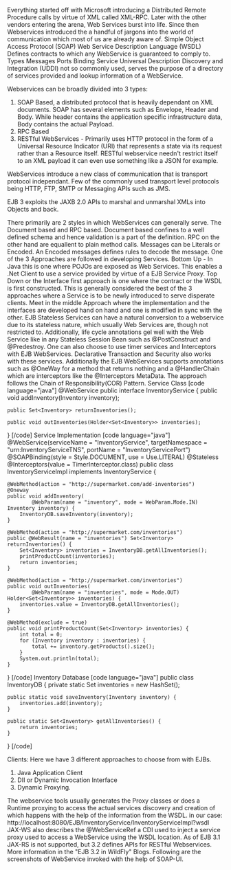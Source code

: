Everything started off with Microsoft introducing a Distributed Remote Procedure calls by virtue of XML called XML-RPC. Later with the other vendors entering the arena, Web Services burst into life.
Since then Webservices introduced the a handful of jargons into the world of communication which most of us are already aware of.
Simple Object Access Protocol (SOAP)
Web Service Description Language (WSDL) 
	Defines contracts to which any WebService is guaranteed to comply to.
	Types
	Messages
	Ports
	Binding
	Service
Universal Description Discovery and Integration (UDDI) not so commonly used, serves the purpose of a directory of services provided and lookup information of a WebService.

Webservices can be broadly divided into 3 types:
1) SOAP Based, a distributed protocol that is heavily dependant on XML documents. SOAP has several elements such as Envelope, Header and Body. While header contains the application specific infrastructure data, Body contains the actual Payload.  
2) RPC Based
3) RESTful WebServices - Primarily uses HTTP protocol in the form of a Universal Resource Indicator (URI) that represents a state via its request rather than a Resource itself. RESTful webservice needn't restrict itself to an XML payload it can even use something like a JSON for example.

WebServices introduce a new class of communication that is transport protocol independant. Few of the commonly used transport level protocols being HTTP, FTP, SMTP or Messaging APIs such as JMS.

EJB 3 exploits the JAXB 2.0 APIs to marshal and unmarshal XMLs into Objects and back.  

There primarily are 2 styles in which WebServices can generally serve. The Document based and RPC based. Document based confines to a well defined schema and hence validation is a part of the definition. RPC on the other hand are equallent to plain method calls. Messages can be Literals or Encoded. An Encoded messages defines rules to decode the message. 
One of the 3 Approaches are followed in developing Services.
Bottom Up - In Java this is one where POJOs are exposed as Web Services. This enables a .Net Client to use a service provided by virtue of a EJB Service Proxy.
Top Down or the Interface first approach is one where the contract or the WSDL is first constructed. This is generally considered the best of the 3 approaches where a Service is to be newly introduced to serve disperate clients.
Meet in the middle Approach where the implementation and the interfaces are developed hand on hand and one is modified in sync with the other.
EJB Stateless Services can have a natural conversion to a webservice due to its stateless nature, which usually Web Services are, though not restricted to. Additionally, life cycle annotations gel well with the Web Service like in any Stateless Session Bean such as @PostConstruct and @Predestroy. One can also choose to use timer services and Interceptors with EJB WebServices. Declarative Transaction and Security also works with these services.
Additionally the EJB WebServices supports annotations such as @OneWay for a method that returns nothing and a @HandlerChain which are interceptors like the @Interceptors MetaData. The approach follows the Chain of Responsibility(COR) Pattern.
Service Class
[code language="java"]
@WebService
public interface InventoryService {
	public void addInventory(Inventory inventory);

	public Set<Inventory> returnInventories();

	public void outInventories(Holder<Set<Inventory>> inventories);
}
[/code]
Service Implementation
[code language="java"]
@WebService(serviceName = "InventoryService", targetNamespace = "urn:InventoryServiceTNS", portName = "InventoryServicePort")
@SOAPBinding(style = Style.DOCUMENT, use = Use.LITERAL)
@Stateless
@Interceptors(value = TimerInterceptor.class)
public class InventoryServiceImpl implements InventoryService {

	@WebMethod(action = "http://supermarket.com/add-inventories")
	@Oneway
	public void addInventory(
			@WebParam(name = "inventory", mode = WebParam.Mode.IN) Inventory inventory) {
		InventoryDB.saveInventory(inventory);
	}

	@WebMethod(action = "http://supermarket.com/inventories")
	public @WebResult(name = "inventories") Set<Inventory> returnInventories() {
		Set<Inventory> inventories = InventoryDB.getAllInventories();
		printProductCount(inventories);
		return inventories;
	}

	@WebMethod(action = "http://supermarket.com/inventories")
	public void outInventories(
			@WebParam(name = "inventories", mode = Mode.OUT) Holder<Set<Inventory>> inventories) {
		inventories.value = InventoryDB.getAllInventories();
	}

	@WebMethod(exclude = true)
	public void printProductCount(Set<Inventory> inventories) {
		int total = 0;
		for (Inventory inventory : inventories) {
			total += inventory.getProducts().size();
		}
		System.out.println(total);
	}
}
[/code]
Inventory Database
[code language="java"]
public class InventoryDB {
	private static Set<Inventory> inventories = new HashSet<Inventory>();

	public static void saveInventory(Inventory inventory) {
		inventories.add(inventory);
	}

	public static Set<Inventory> getAllInventories() {
		return inventories;
	}
}
[/code]

Clients:
Here we have 3 different approaches to choose from with EJBs.
1) Java Application Client
2) DII or Dynamic Invocation Interface
3) Dynamic Proxying.

The webservice tools usually generates the Proxy classes or does a Runtime proxying to access the actual services discovery and creation of which happens with the help of the information from the WSDL.
in our case:
http://localhost:8080/EJB/InventoryService/InventoryServiceImpl?wsdl
JAX-WS also describes the @WebServiceRef a CDI used to inject a service proxy used to access a WebService using the WSDL location. As of EJB 3.1 JAX-RS is not supported, but 3.2 defines APIs for RESTful Webservices. More information in the "EJB 3.2 in WildFly" Blogs.
Following are the screenshots of WebService invoked with the help of SOAP-UI.
    
